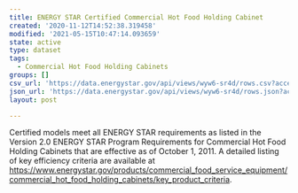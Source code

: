 ```yaml
---
title: ENERGY STAR Certified Commercial Hot Food Holding Cabinet
created: '2020-11-12T14:52:38.319458'
modified: '2021-05-15T10:47:14.093659'
state: active
type: dataset
tags:
  - Commercial Hot Food Holding Cabinets
groups: []
csv_url: 'https://data.energystar.gov/api/views/wyw6-sr4d/rows.csv?accessType=DOWNLOAD'
json_url: 'https://data.energystar.gov/api/views/wyw6-sr4d/rows.json?accessType=DOWNLOAD'
layout: post

---
```

Certified models meet all ENERGY STAR requirements as listed in the Version 2.0 ENERGY STAR Program Requirements for Commercial Hot Food Holding Cabinets that are effective as of October 1, 2011. A detailed listing of key efficiency criteria are available at https://www.energystar.gov/products/commercial_food_service_equipment/commercial_hot_food_holding_cabinets/key_product_criteria.
